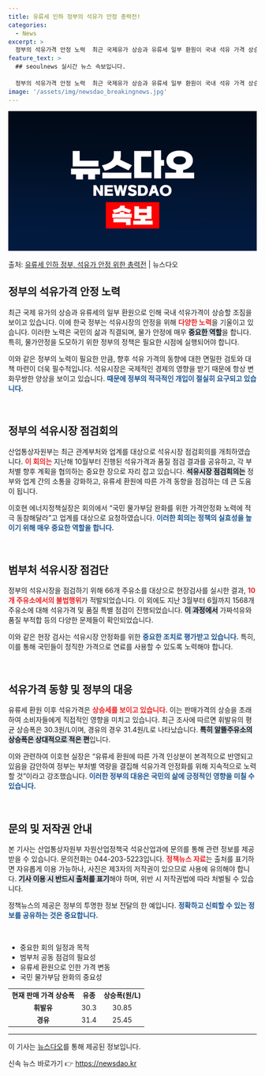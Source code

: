 ```yaml
---
title: 유류세 인하 정부의 석유가 안정 총력전!
categories:
  - News
excerpt: >
  정부의 석유가격 안정 노력  최근 국제유가 상승과 유류세 일부 환원이 국내 석유 가격 상승을 예고함에 따라,…
feature_text: >
  ## seoulnews 실시간 뉴스 속보입니다.

  정부의 석유가격 안정 노력  최근 국제유가 상승과 유류세 일부 환원이 국내 석유 가격 상승을 예고함에 따라,…
image: '/assets/img/newsdao_breakingnews.jpg'
---
```


![뉴스다오 속보](/assets/img/newsdao_breakingnews.jpg)

<p>출처: <a href="https://newsdao.kr/4744" rel="dofollow">유류세 인하 정부, 석유가 안정 위한 총력전</a> | 뉴스다오</p>

<h2 data-ke-size="size26">정부의 석유가격 안정 노력</h2>

<p data-ke-size="size16">최근 국제 유가의 상승과 유류세의 일부 환원으로 인해 국내 석유가격이 상승할 조짐을 보이고 있습니다. 이에 한국 정부는 석유시장의 안정을 위해 <b><span style="color: #ee2323;">다양한 노력</span></b>을 기울이고 있습니다. 이러한 노력은 국민의 삶과 직결되며, 물가 안정에 매우 <b><span style="background-color: #21538527;">중요한 역할</span></b>을 합니다. 특히, 물가안정을 도모하기 위한 정부의 정책은 필요한 시점에 실행되어야 합니다. </p>

<p data-ke-size="size16">이와 같은 정부의 노력이 필요한 만큼, 향후 석유 가격의 동향에 대한 면밀한 검토와 대책 마련이 더욱 필수적입니다. 석유시장은 국제적인 경제의 영향을 받기 때문에 항상 변화무쌍한 양상을 보이고 있습니다. <b><span style="color: #1a5490;">때문에 정부의 적극적인 개입이 절실히 요구되고 있습니다.</span></b></p>

<p data-ke-size="size16">&nbsp;</p>

<h2 data-ke-size="size26">정부의 석유시장 점검회의</h2>

<p data-ke-size="size16">산업통상자원부는 최근 관계부처와 업계를 대상으로 석유시장 점검회의를 개최하였습니다. <b><span style="color: #ee2323;">이 회의는</span></b> 지난해 10월부터 진행된 석유가격과 품질 점검 결과를 공유하고, 각 부처별 향후 계획을 협의하는 중요한 장으로 자리 잡고 있습니다. <b><span style="background-color: #21538527;">석유시장 점검회의는</span></b> 정부와 업계 간의 소통을 강화하고, 유류세 환원에 따른 가격 동향을 점검하는 데 큰 도움이 됩니다.</p>

<p data-ke-size="size16">이호현 에너지정책실장은 회의에서 “국민 물가부담 완화를 위한 가격안정화 노력에 적극 동참해달라”고 업계를 대상으로 요청하였습니다. <b><span style="color: #1a5490;">이러한 회의는 정책의 실효성을 높이기 위해 매우 중요한 역할을 합니다.</span></b></p>

<p data-ke-size="size16">&nbsp;</p>

<h2 data-ke-size="size26">범부처 석유시장 점검단</h2>

<p data-ke-size="size16">정부의 석유시장을 점검하기 위해 66개 주유소를 대상으로 현장검사를 실시한 결과, <b><span style="color: #ee2323;">10개 주유소에서의 불법행위</span></b>가 적발되었습니다. 이 외에도 지난 3월부터 6월까지 1568개 주유소에 대해 석유가격 및 품질 특별 점검이 진행되었습니다. <b><span style="background-color: #21538527;">이 과정에서</span></b> 가짜석유와 품질 부적합 등의 다양한 문제들이 확인되었습니다.</p>

<p data-ke-size="size16">이와 같은 현장 검사는 석유시장 안정화를 위한 <b><span style="color: #1a5490;">중요한 조치로 평가받고 있습니다.</span></b> 특히, 이를 통해 국민들이 정직한 가격으로 연료를 사용할 수 있도록 노력해야 합니다.</p>

<p data-ke-size="size16">&nbsp;</p>

<h2 data-ke-size="size26">석유가격 동향 및 정부의 대응</h2>

<p data-ke-size="size16">유류세 환원 이후 석유가격은 <b><span style="color: #ee2323;">상승세를 보이고 있습니다.</span></b> 이는 판매가격의 상승을 초래하여 소비자들에게 직접적인 영향을 미치고 있습니다. 최근 조사에 따르면 휘발유의 평균 상승폭은 30.3원/L이며, 경유의 경우 31.4원/L로 나타났습니다. <b><span style="background-color: #21538527;">특히 알뜰주유소의 상승폭은 상대적으로 적은 편</span></b>입니다.</p>

<p data-ke-size="size16">이와 관련하여 이호현 실장은 “유류세 환원에 따른 가격 인상분이 본격적으로 반영되고 있음을 감안하여 정부는 부처별 역량을 결집해 석유가격 안정화를 위해 지속적으로 노력할 것”이라고 강조했습니다. <b><span style="color: #1a5490;">이러한 정부의 대응은 국민의 삶에 긍정적인 영향을 미칠 수 있습니다.</span></b></p>

<p data-ke-size="size16">&nbsp;</p>

<h2 data-ke-size="size26">문의 및 저작권 안내</h2>

<p data-ke-size="size16">본 기사는 산업통상자원부 자원산업정책국 석유산업과에 문의를 통해 관련 정보를 제공받을 수 있습니다. 문의전화는 044-203-5223입니다. <b><span style="color: #ee2323;">정책뉴스 자료</span></b>는 출처를 표기하면 자유롭게 이용 가능하나, 사진은 제3자의 저작권이 있으므로 사용에 유의해야 합니다. <b><span style="background-color: #21538527;">기사 이용 시 반드시 출처를 표기</span></b>해야 하며, 위반 시 저작권법에 따라 처벌될 수 있습니다.</p>

<p data-ke-size="size16">정책뉴스의 제공은 정부의 투명한 정보 전달의 한 예입니다. <b><span style="color: #1a5490;">정확하고 신뢰할 수 있는 정보를 공유하는 것은 중요합니다.</span></b></p>

<p data-ke-size="size16">&nbsp;</p>

<ul>
    <li>중요한 회의 일정과 목적</li>
    <li>범부처 공동 점검의 필요성</li>
    <li>유류세 환원으로 인한 가격 변동</li>
    <li>국민 물가부담 완화의 중요성</li>
</ul>

<table>
    <tr>
        <td style="text-align: center; height: 17px;"><b>현재 판매 가격 상승폭</b></td>
        <td style="text-align: center; height: 17px;"><b>유종</b></td>
        <td style="text-align: center; height: 17px;"><b>상승폭(원/L)</b></td>
    </tr>
    <tr>
        <td style="text-align: center; height: 17px;"><b>휘발유</b></td>
        <td style="text-align: center; height: 17px;">30.3</td>
        <td style="text-align: center; height: 17px;">30.85</td>
    </tr>
    <tr>
        <td style="text-align: center; height: 17px;"><b>경유</b></td>
        <td style="text-align: center; height: 17px;">31.4</td>
        <td style="text-align: center; height: 17px;">25.45</td>
    </tr>
</table>

<hr>
<p data-ke-size="size16">이 기사는 <a href="https://newsdao.kr/4744">뉴스다오</a>를 통해 제공된 정보입니다. </p> 

신속 뉴스 바로가기 👉 <a href="https://newsdao.kr" rel="dofollow">https://newsdao.kr</a>



